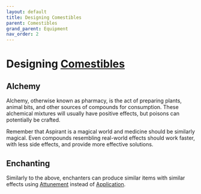 ```yaml
---
layout: default
title: Designing Comestibles
parent: Comestibles
grand_parent: Equipment
nav_order: 2
---
```

# Designing [Comestibles](Comestibles)
## Alchemy
Alchemy, otherwise known as pharmacy, is the act of preparing plants, animal bits, and other sources of compounds for consumption. These alchemical mixtures will usually have positive effects, but poisons can potentially be crafted.

Remember that Aspirant is a magical world and medicine should be similarly magical. Even compounds resembling real-world effects should work faster, with less side effects, and provide more effective solutions.

## Enchanting
Similarly to the above, enchanters can produce similar items with similar effects using [Attunement](Spirit#Attunement) instead of [Application](Intelligence#Application).